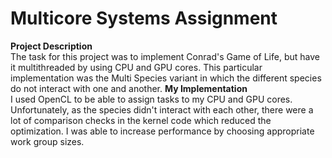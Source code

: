 # Multicore Systems Assignment
**Project Description**  
The task for this project was to implement Conrad's Game of Life, but have it multithreaded by using CPU and GPU cores. This particular implementation was the Multi Species variant in which the different species do not interact with one and another.
**My Implementation**  
I used OpenCL to be able to assign tasks to my CPU and GPU cores. Unfortunately, as the species didn't interact with each other, there were a lot of comparison checks in the kernel code which reduced the optimization. I was able to increase performance by choosing appropriate work group sizes.
